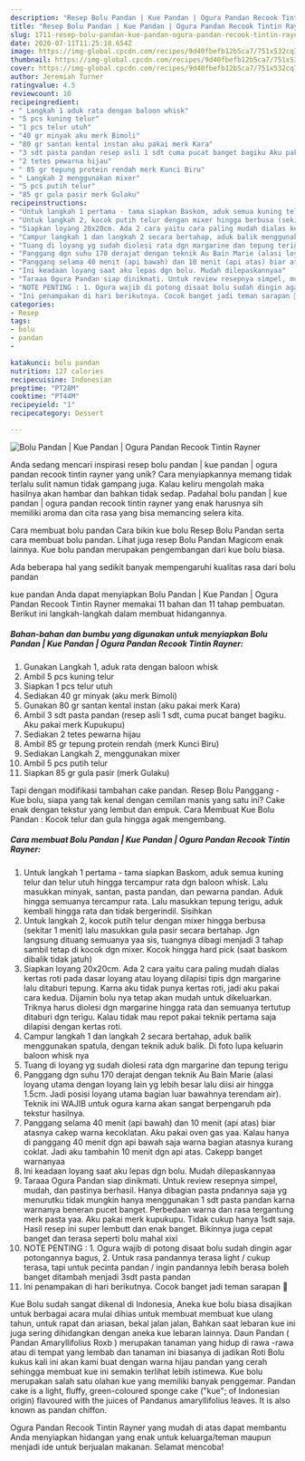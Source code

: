 ```yaml
---
description: "Resep Bolu Pandan | Kue Pandan | Ogura Pandan Recook Tintin Rayner Anti Gagal"
title: "Resep Bolu Pandan | Kue Pandan | Ogura Pandan Recook Tintin Rayner Anti Gagal"
slug: 1711-resep-bolu-pandan-kue-pandan-ogura-pandan-recook-tintin-rayner-anti-gagal
date: 2020-07-11T11:25:18.654Z
image: https://img-global.cpcdn.com/recipes/9d40fbefb12b5ca7/751x532cq70/bolu-pandan-kue-pandan-ogura-pandan-recook-tintin-rayner-foto-resep-utama.jpg
thumbnail: https://img-global.cpcdn.com/recipes/9d40fbefb12b5ca7/751x532cq70/bolu-pandan-kue-pandan-ogura-pandan-recook-tintin-rayner-foto-resep-utama.jpg
cover: https://img-global.cpcdn.com/recipes/9d40fbefb12b5ca7/751x532cq70/bolu-pandan-kue-pandan-ogura-pandan-recook-tintin-rayner-foto-resep-utama.jpg
author: Jeremiah Turner
ratingvalue: 4.5
reviewcount: 10
recipeingredient:
- " Langkah 1 aduk rata dengan baloon whisk"
- "5 pcs kuning telur"
- "1 pcs telur utuh"
- "40 gr minyak aku merk Bimoli"
- "80 gr santan kental instan aku pakai merk Kara"
- "3 sdt pasta pandan resep asli 1 sdt cuma pucat banget bagiku Aku pakai merk Kupukupu"
- "2 tetes pewarna hijau"
- " 85 gr tepung protein rendah merk Kunci Biru"
- " Langkah 2 menggunakan mixer"
- "5 pcs putih telur"
- "85 gr gula pasir merk Gulaku"
recipeinstructions:
- "Untuk langkah 1 pertama - tama siapkan Baskom, aduk semua kuning telur dan telur utuh hingga tercampur rata dgn baloon whisk. Lalu masukkan minyak, santan, pasta pandan, dan pewarna pandan. Aduk hingga semuanya tercampur rata. Lalu masukkan tepung terigu, aduk kembali hingga rata dan tidak bergerindil. Sisihkan"
- "Untuk langkah 2, kocok putih telur dengan mixer hingga berbusa (sekitar 1 menit) lalu masukkan gula pasir secara bertahap. Jgn langsung dituang semuanya yaa sis, tuangnya dibagi menjadi 3 tahap sambil tetap di kocok dgn mixer. Kocok hingga hard pick (saat baskom dibalik tidak jatuh)"
- "Siapkan loyang 20x20cm. Ada 2 cara yaitu cara paling mudah dialas kertas roti pada dasar loyang atau loyang dilapisi tipis dgn margarine lalu ditaburi tepung. Karna aku tidak punya kertas roti, jadi aku pakai cara kedua. Dijamin bolu nya tetap akan mudah untuk dikeluarkan. Triknya harus diolesi dgn margarine hingga rata dan semuanya tertutup ditaburi dgn terigu. Kalau tidak mau repot pakai teknik pertama saja dilapisi dengan kertas roti."
- "Campur langkah 1 dan langkah 2 secara bertahap, aduk balik menggunakan spatula, dengan teknik aduk balik. Di foto lupa keluarin baloon whisk nya"
- "Tuang di loyang yg sudah diolesi rata dgn margarine dan tepung terigu"
- "Panggang dgn suhu 170 derajat dengan teknik Au Bain Marie (alasi loyang utama dengan loyang lain yg lebih besar lalu diisi air hingga 1.5cm. Jadi posisi loyang utama bagian luar bawahnya terendam air). Teknik ini WAJIB untuk ogura karna akan sangat berpengaruh pda tekstur hasilnya."
- "Panggang selama 40 menit (api bawah) dan 10 menit (api atas) biar atasnya cakep warna kecoklatan. Aku pakai oven gas yaa. Kalau hanya di panggang 40 menit dgn api bawah saja warna bagian atasnya kurang coklat. Jadi aku tambahin 10 menit dgn api atas. Cakepp banget warnanyaa"
- "Ini keadaan loyang saat aku lepas dgn bolu. Mudah dilepaskannyaa"
- "Taraaa Ogura Pandan siap dinikmati. Untuk review resepnya simpel, mudah, dan pastinya berhasil. Hanya dibagian pasta pndannya saja yg menurutku tidak mungkin hanya menggunakan 1 sdt pasta pandan karna warnanya beneran pucet banget. Perbedaan warna dan rasa tergantung merk pasta yaa. Aku pakai merk kupukupu. Tidak cukup hanya 1sdt saja. Hasil resep ini super lembutt dan enak banget. Bikinnya juga cepat banget dan terasa seperti bolu mahal xixi"
- "NOTE PENTING : 1. Ogura wajib di potong disaat bolu sudah dingin agar potongannya bagus, 2. Untuk rasa pandannya terasa light / cukup terasa, tapi untuk pecinta pandan / ingin pandannya lebih berasa boleh banget ditambah menjadi 3sdt pasta pandan"
- "Ini penampakan di hari berikutnya. Cocok banget jadi teman sarapan 🌸"
categories:
- Resep
tags:
- bolu
- pandan
- 

katakunci: bolu pandan  
nutrition: 127 calories
recipecuisine: Indonesian
preptime: "PT28M"
cooktime: "PT44M"
recipeyield: "1"
recipecategory: Dessert

---
```



![Bolu Pandan | Kue Pandan | Ogura Pandan Recook Tintin Rayner](https://img-global.cpcdn.com/recipes/9d40fbefb12b5ca7/751x532cq70/bolu-pandan-kue-pandan-ogura-pandan-recook-tintin-rayner-foto-resep-utama.jpg)

Anda sedang mencari inspirasi resep bolu pandan | kue pandan | ogura pandan recook tintin rayner yang unik? Cara menyiapkannya memang tidak terlalu sulit namun tidak gampang juga. Kalau keliru mengolah maka hasilnya akan hambar dan bahkan tidak sedap. Padahal bolu pandan | kue pandan | ogura pandan recook tintin rayner yang enak harusnya sih memiliki aroma dan cita rasa yang bisa memancing selera kita.

Cara membuat bolu pandan Cara bikin kue bolu Resep Bolu Pandan serta cara membuat bolu pandan. Lihat juga resep Bolu Pandan Magicom enak lainnya. Kue bolu pandan merupakan pengembangan dari kue bolu biasa.

Ada beberapa hal yang sedikit banyak mempengaruhi kualitas rasa dari bolu pandan 

 kue pandan  Anda dapat menyiapkan Bolu Pandan | Kue Pandan | Ogura Pandan Recook Tintin Rayner memakai 11 bahan dan 11 tahap pembuatan. Berikut ini langkah-langkah dalam membuat hidangannya.

<!--inarticleads1-->

##### Bahan-bahan dan bumbu yang digunakan untuk menyiapkan Bolu Pandan | Kue Pandan | Ogura Pandan Recook Tintin Rayner:

1. Gunakan  Langkah 1, aduk rata dengan baloon whisk
1. Ambil 5 pcs kuning telur
1. Siapkan 1 pcs telur utuh
1. Sediakan 40 gr minyak (aku merk Bimoli)
1. Gunakan 80 gr santan kental instan (aku pakai merk Kara)
1. Ambil 3 sdt pasta pandan (resep asli 1 sdt, cuma pucat banget bagiku. Aku pakai merk Kupukupu)
1. Sediakan 2 tetes pewarna hijau
1. Ambil  85 gr tepung protein rendah (merk Kunci Biru)
1. Sediakan  Langkah 2, menggunakan mixer
1. Ambil 5 pcs putih telur
1. Siapkan 85 gr gula pasir (merk Gulaku)


Tapi dengan modifikasi tambahan cake pandan. Resep Bolu Panggang - Kue bolu, siapa yang tak kenal dengan cemilan manis yang satu ini? Cake enak dengan tekstur yang lembut dan empuk. Cara Membuat Kue Bolu Pandan : Kocok telur dan gula hingga agak mengembang. 

<!--inarticleads2-->

##### Cara membuat Bolu Pandan | Kue Pandan | Ogura Pandan Recook Tintin Rayner:

1. Untuk langkah 1 pertama - tama siapkan Baskom, aduk semua kuning telur dan telur utuh hingga tercampur rata dgn baloon whisk. Lalu masukkan minyak, santan, pasta pandan, dan pewarna pandan. Aduk hingga semuanya tercampur rata. Lalu masukkan tepung terigu, aduk kembali hingga rata dan tidak bergerindil. Sisihkan
1. Untuk langkah 2, kocok putih telur dengan mixer hingga berbusa (sekitar 1 menit) lalu masukkan gula pasir secara bertahap. Jgn langsung dituang semuanya yaa sis, tuangnya dibagi menjadi 3 tahap sambil tetap di kocok dgn mixer. Kocok hingga hard pick (saat baskom dibalik tidak jatuh)
1. Siapkan loyang 20x20cm. Ada 2 cara yaitu cara paling mudah dialas kertas roti pada dasar loyang atau loyang dilapisi tipis dgn margarine lalu ditaburi tepung. Karna aku tidak punya kertas roti, jadi aku pakai cara kedua. Dijamin bolu nya tetap akan mudah untuk dikeluarkan. Triknya harus diolesi dgn margarine hingga rata dan semuanya tertutup ditaburi dgn terigu. Kalau tidak mau repot pakai teknik pertama saja dilapisi dengan kertas roti.
1. Campur langkah 1 dan langkah 2 secara bertahap, aduk balik menggunakan spatula, dengan teknik aduk balik. Di foto lupa keluarin baloon whisk nya
1. Tuang di loyang yg sudah diolesi rata dgn margarine dan tepung terigu
1. Panggang dgn suhu 170 derajat dengan teknik Au Bain Marie (alasi loyang utama dengan loyang lain yg lebih besar lalu diisi air hingga 1.5cm. Jadi posisi loyang utama bagian luar bawahnya terendam air). Teknik ini WAJIB untuk ogura karna akan sangat berpengaruh pda tekstur hasilnya.
1. Panggang selama 40 menit (api bawah) dan 10 menit (api atas) biar atasnya cakep warna kecoklatan. Aku pakai oven gas yaa. Kalau hanya di panggang 40 menit dgn api bawah saja warna bagian atasnya kurang coklat. Jadi aku tambahin 10 menit dgn api atas. Cakepp banget warnanyaa
1. Ini keadaan loyang saat aku lepas dgn bolu. Mudah dilepaskannyaa
1. Taraaa Ogura Pandan siap dinikmati. Untuk review resepnya simpel, mudah, dan pastinya berhasil. Hanya dibagian pasta pndannya saja yg menurutku tidak mungkin hanya menggunakan 1 sdt pasta pandan karna warnanya beneran pucet banget. Perbedaan warna dan rasa tergantung merk pasta yaa. Aku pakai merk kupukupu. Tidak cukup hanya 1sdt saja. Hasil resep ini super lembutt dan enak banget. Bikinnya juga cepat banget dan terasa seperti bolu mahal xixi
1. NOTE PENTING : 1. Ogura wajib di potong disaat bolu sudah dingin agar potongannya bagus, 2. Untuk rasa pandannya terasa light / cukup terasa, tapi untuk pecinta pandan / ingin pandannya lebih berasa boleh banget ditambah menjadi 3sdt pasta pandan
1. Ini penampakan di hari berikutnya. Cocok banget jadi teman sarapan 🌸


Kue Bolu sudah sangat dikenal di Indonesia, Aneka kue bolu biasa disajikan untuk berbagai acara mulai dihias untuk membuat membuat kue ulang tahun, untuk rapat dan ariasan, bekal jalan jalan, Bahkan saat lebaran kue ini juga sering dihidangkan dengan aneka kue lebaran lainnya. Daun Pandan ( Pandan Amaryllifolius Roxb ) merupakan tanaman yang hidup di rawa -rawa atau di tempat yang lembab dan tanaman ini biasanya di jadikan Roti Bolu kukus kali ini akan kami buat dengan warna hijau pandan yang cerah sehingga membuat kue ini semakin terlihat lebih istimewa. Kue bolu merupakan salah satu olahan kue yang memiliki banyak penggemar. Pandan cake is a light, fluffy, green-coloured sponge cake (&#34;kue&#34;; of Indonesian origin) flavoured with the juices of Pandanus amaryllifolius leaves. It is also known as pandan chiffon. 

 Ogura Pandan Recook Tintin Rayner yang mudah di atas dapat membantu Anda menyiapkan hidangan yang enak untuk keluarga/teman maupun menjadi ide untuk berjualan makanan. Selamat mencoba!
